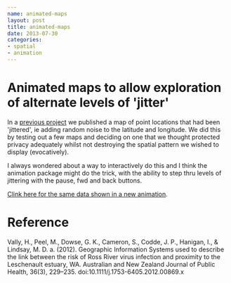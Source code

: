 ```yaml
--- 
name: animated-maps
layout: post
title: animated-maps 
date: 2013-07-30
categories: 
- spatial 
- animation
---
```


# Animated maps to allow exploration of alternate levels of 'jitter'
In a [previous project](http://www.ncbi.nlm.nih.gov/pubmed/22672028) we published a map of point locations that had been 'jittered', ie adding random noise to the latitude and longitude.  We did this by testing out a few maps and deciding on one that we thought protected privacy adequately whilst not destroying the spatial pattern we wished to display (evocatively).

I always wondered about a way to interactively do this and I think the animation package might do the trick, with the ability to step thru levels of jittering with the pause, fwd and back buttons.

[Clink here for the same data shown in a new animation](/jitter/index.html).

# Reference
Vally, H., Peel, M., Dowse, G. K., Cameron, S., Codde, J. P., Hanigan, I., & Lindsay, M. D. a. (2012). Geographic Information Systems used to describe the link between the risk of Ross River virus infection and proximity to the Leschenault estuary, WA. Australian and New Zealand Journal of Public Health, 36(3), 229–235. doi:10.1111/j.1753-6405.2012.00869.x
